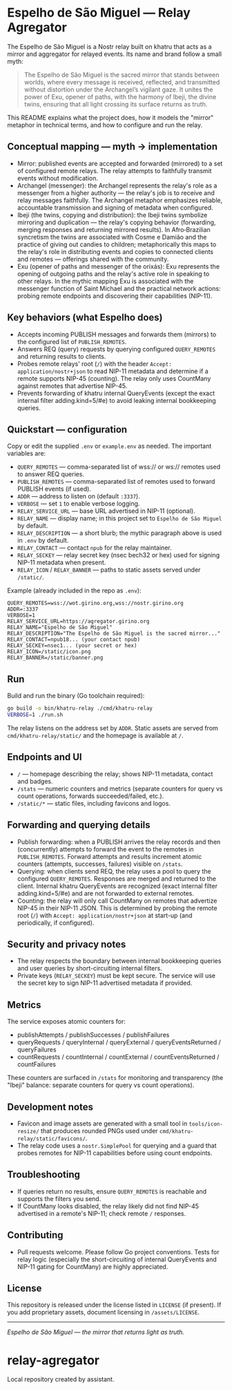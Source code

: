 # Espelho de São Miguel — Relay Agregator

The Espelho de São Miguel is a Nostr relay built on khatru that acts as a mirror and aggregator for relayed events. Its name and brand follow a small myth:

> The Espelho de São Miguel is the sacred mirror that stands between worlds, where every message is received, reflected, and transmitted without distortion under the Archangel’s vigilant gaze. It unites the power of Exu, opener of paths, with the harmony of Ibeji, the divine twins, ensuring that all light crossing its surface returns as truth.

This README explains what the project does, how it models the "mirror" metaphor in technical terms, and how to configure and run the relay.

## Conceptual mapping — myth → implementation
- Mirror: published events are accepted and forwarded (mirrored) to a set of configured remote relays. The relay attempts to faithfully transmit events without modification.
- Archangel (messenger): the Archangel represents the relay's role as a messenger from a higher authority — the relay's job is to receive and relay messages faithfully. The Archangel metaphor emphasizes reliable, accountable transmission and signing of metadata when configured.
- Ibeji (the twins, copying and distribution): the Ibeji twins symbolize mirroring and duplication — the relay's copying behavior (forwarding, merging responses and returning mirrored results). In Afro‑Brazilian syncretism the twins are associated with Cosme e Damião and the practice of giving out candies to children; metaphorically this maps to the relay's role in distributing events and copies to connected clients and remotes — offerings shared with the community.
- Exu (opener of paths and messenger of the orixás): Exu represents the opening of outgoing paths and the relay's active role in speaking to other relays. In the mythic mapping Exu is associated with the messenger function of Saint Michael and the practical network actions: probing remote endpoints and discovering their capabilities (NIP-11).

## Key behaviors (what Espelho does)
- Accepts incoming PUBLISH messages and forwards them (mirrors) to the configured list of `PUBLISH_REMOTES`.
- Answers REQ (query) requests by querying configured `QUERY_REMOTES` and returning results to clients.
- Probes remote relays' root (`/`) with the header `Accept: application/nostr+json` to read NIP-11 metadata and determine if a remote supports NIP-45 (counting). The relay only uses CountMany against remotes that advertise NIP-45.
- Prevents forwarding of khatru internal QueryEvents (except the exact internal filter adding.kind=5/#e) to avoid leaking internal bookkeeping queries.

## Quickstart — configuration
Copy or edit the supplied `.env` or `example.env` as needed. The important variables are:

- `QUERY_REMOTES` — comma-separated list of wss:// or ws:// remotes used to answer REQ queries.
- `PUBLISH_REMOTES` — comma-separated list of remotes used to forward PUBLISH events (if used).
- `ADDR` — address to listen on (default `:3337`).
- `VERBOSE` — set `1` to enable verbose logging.
- `RELAY_SERVICE_URL` — base URL advertised in NIP-11 (optional).
- `RELAY_NAME` — display name; in this project set to `Espelho de São Miguel` by default.
- `RELAY_DESCRIPTION` — a short blurb; the mythic paragraph above is used in `.env` by default.
- `RELAY_CONTACT` — contact `npub` for the relay maintainer.
- `RELAY_SECKEY` — relay secret key (nsec bech32 or hex) used for signing NIP-11 metadata when present.
- `RELAY_ICON` / `RELAY_BANNER` — paths to static assets served under `/static/`.

Example (already included in the repo as `.env`):

```
QUERY_REMOTES=wss://wot.girino.org,wss://nostr.girino.org
ADDR=:3337
VERBOSE=1
RELAY_SERVICE_URL=https://agregator.girino.org
RELAY_NAME="Espelho de São Miguel"
RELAY_DESCRIPTION="The Espelho de São Miguel is the sacred mirror..."
RELAY_CONTACT=npub18... (your contact npub)
RELAY_SECKEY=nsec1... (your secret or hex)
RELAY_ICON=/static/icon.png
RELAY_BANNER=/static/banner.png
```

## Run
Build and run the binary (Go toolchain required):

```bash
go build -o bin/khatru-relay ./cmd/khatru-relay
VERBOSE=1 ./run.sh
```

The relay listens on the address set by `ADDR`. Static assets are served from `cmd/khatru-relay/static/` and the homepage is available at `/`.

## Endpoints and UI
- `/` — homepage describing the relay; shows NIP-11 metadata, contact and badges.
- `/stats` — numeric counters and metrics (separate counters for query vs count operations, forwards succeeded/failed, etc.).
- `/static/*` — static files, including favicons and logos.

## Forwarding and querying details
- Publish forwarding: when a PUBLISH arrives the relay records and then (concurrently) attempts to forward the event to the remotes in `PUBLISH_REMOTES`. Forward attempts and results increment atomic counters (attempts, successes, failures) visible on `/stats`.
- Querying: when clients send REQ, the relay uses a pool to query the configured `QUERY_REMOTES`. Responses are merged and returned to the client. Internal khatru QueryEvents are recognized (exact internal filter adding.kind=5/#e) and are not forwarded to external remotes.
- Counting: the relay will only call CountMany on remotes that advertize NIP-45 in their NIP-11 JSON. This is determined by probing the remote root (`/`) with `Accept: application/nostr+json` at start-up (and periodically, if configured).

## Security and privacy notes
- The relay respects the boundary between internal bookkeeping queries and user queries by short-circuiting internal filters.
- Private keys (`RELAY_SECKEY`) must be kept secure. The service will use the secret key to sign NIP-11 advertised metadata if provided.

## Metrics
The service exposes atomic counters for:
- publishAttempts / publishSuccesses / publishFailures
- queryRequests / queryInternal / queryExternal / queryEventsReturned / queryFailures
- countRequests / countInternal / countExternal / countEventsReturned / countFailures

These counters are surfaced in `/stats` for monitoring and transparency (the "Ibeji" balance: separate counters for query vs count operations).

## Development notes
- Favicon and image assets are generated with a small tool in `tools/icon-resize/` that produces rounded PNGs used under `cmd/khatru-relay/static/favicons/`.
- The relay code uses a `nostr.SimplePool` for querying and a guard that probes remotes for NIP-11 capabilities before using count endpoints.

## Troubleshooting
- If queries return no results, ensure `QUERY_REMOTES` is reachable and supports the filters you send.
- If CountMany looks disabled, the relay likely did not find NIP-45 advertised in a remote's NIP-11; check remote `/` responses.

## Contributing
- Pull requests welcome. Please follow Go project conventions. Tests for relay logic (especially the short-circuiting of internal QueryEvents and NIP-11 gating for CountMany) are highly appreciated.

## License
This repository is released under the license listed in `LICENSE` (if present). If you add proprietary assets, document licensing in `/assets/LICENSE`.

---
_Espelho de São Miguel — the mirror that returns light as truth._
# relay-agregator

Local repository created by assistant.
